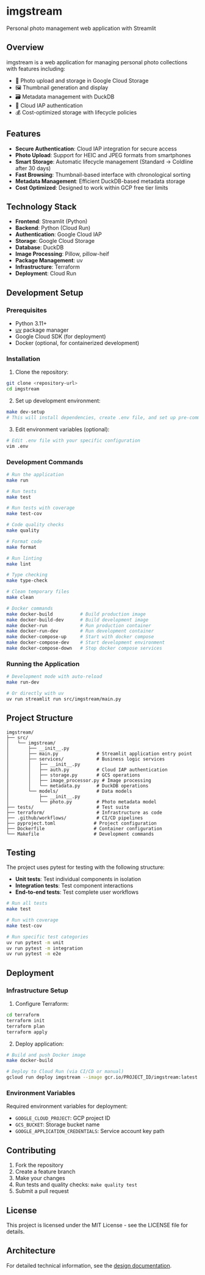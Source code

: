 # imgstream

Personal photo management web application with Streamlit

## Overview

imgstream is a web application for managing personal photo collections with features including:

- 📸 Photo upload and storage in Google Cloud Storage
- 🖼️ Thumbnail generation and display
- 🗃️ Metadata management with DuckDB
- 🔐 Cloud IAP authentication
- 💰 Cost-optimized storage with lifecycle policies

## Features

- **Secure Authentication**: Cloud IAP integration for secure access
- **Photo Upload**: Support for HEIC and JPEG formats from smartphones
- **Smart Storage**: Automatic lifecycle management (Standard → Coldline after 30 days)
- **Fast Browsing**: Thumbnail-based interface with chronological sorting
- **Metadata Management**: Efficient DuckDB-based metadata storage
- **Cost Optimized**: Designed to work within GCP free tier limits

## Technology Stack

- **Frontend**: Streamlit (Python)
- **Backend**: Python (Cloud Run)
- **Authentication**: Google Cloud IAP
- **Storage**: Google Cloud Storage
- **Database**: DuckDB
- **Image Processing**: Pillow, pillow-heif
- **Package Management**: uv
- **Infrastructure**: Terraform
- **Deployment**: Cloud Run

## Development Setup

### Prerequisites

- Python 3.11+
- [uv](https://docs.astral.sh/uv/) package manager
- Google Cloud SDK (for deployment)
- Docker (optional, for containerized development)

### Installation

1. Clone the repository:
```bash
git clone <repository-url>
cd imgstream
```

2. Set up development environment:
```bash
make dev-setup
# This will install dependencies, create .env file, and set up pre-commit hooks
```

3. Edit environment variables (optional):
```bash
# Edit .env file with your specific configuration
vim .env
```

### Development Commands

```bash
# Run the application
make run

# Run tests
make test

# Run tests with coverage
make test-cov

# Code quality checks
make quality

# Format code
make format

# Run linting
make lint

# Type checking
make type-check

# Clean temporary files
make clean

# Docker commands
make docker-build          # Build production image
make docker-build-dev      # Build development image
make docker-run            # Run production container
make docker-run-dev        # Run development container
make docker-compose-up     # Start with docker compose
make docker-compose-dev    # Start development environment
make docker-compose-down   # Stop docker compose services
```

### Running the Application

```bash
# Development mode with auto-reload
make run-dev

# Or directly with uv
uv run streamlit run src/imgstream/main.py
```

## Project Structure

```
imgstream/
├── src/
│   └── imgstream/
│       ├── __init__.py
│       ├── main.py              # Streamlit application entry point
│       ├── services/            # Business logic services
│       │   ├── __init__.py
│       │   ├── auth.py          # Cloud IAP authentication
│       │   ├── storage.py       # GCS operations
│       │   ├── image_processor.py # Image processing
│       │   └── metadata.py      # DuckDB operations
│       └── models/              # Data models
│           ├── __init__.py
│           └── photo.py         # Photo metadata model
├── tests/                       # Test suite
├── terraform/                   # Infrastructure as code
├── .github/workflows/           # CI/CD pipelines
├── pyproject.toml              # Project configuration
├── Dockerfile                  # Container configuration
└── Makefile                    # Development commands
```

## Testing

The project uses pytest for testing with the following structure:

- **Unit tests**: Test individual components in isolation
- **Integration tests**: Test component interactions
- **End-to-end tests**: Test complete user workflows

```bash
# Run all tests
make test

# Run with coverage
make test-cov

# Run specific test categories
uv run pytest -m unit
uv run pytest -m integration
uv run pytest -m e2e
```

## Deployment

### Infrastructure Setup

1. Configure Terraform:
```bash
cd terraform
terraform init
terraform plan
terraform apply
```

2. Deploy application:
```bash
# Build and push Docker image
make docker-build

# Deploy to Cloud Run (via CI/CD or manual)
gcloud run deploy imgstream --image gcr.io/PROJECT_ID/imgstream:latest
```

### Environment Variables

Required environment variables for deployment:

- `GOOGLE_CLOUD_PROJECT`: GCP project ID
- `GCS_BUCKET`: Storage bucket name
- `GOOGLE_APPLICATION_CREDENTIALS`: Service account key path

## Contributing

1. Fork the repository
2. Create a feature branch
3. Make your changes
4. Run tests and quality checks: `make quality test`
5. Submit a pull request

## License

This project is licensed under the MIT License - see the LICENSE file for details.

## Architecture

For detailed technical information, see the [design documentation](.kiro/specs/photo-management-app/design.md).
